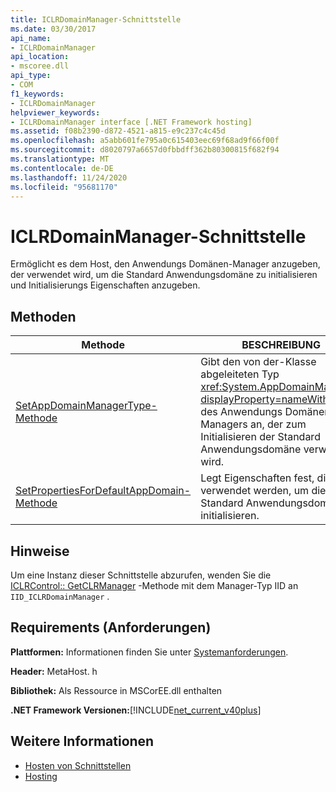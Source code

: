 ```yaml
---
title: ICLRDomainManager-Schnittstelle
ms.date: 03/30/2017
api_name:
- ICLRDomainManager
api_location:
- mscoree.dll
api_type:
- COM
f1_keywords:
- ICLRDomainManager
helpviewer_keywords:
- ICLRDomainManager interface [.NET Framework hosting]
ms.assetid: f08b2390-d872-4521-a815-e9c237c4c45d
ms.openlocfilehash: a5abb601fe795a0c615403eec69f68ad9f66f00f
ms.sourcegitcommit: d8020797a6657d0fbbdff362b80300815f682f94
ms.translationtype: MT
ms.contentlocale: de-DE
ms.lasthandoff: 11/24/2020
ms.locfileid: "95681170"
---
```

# <a name="iclrdomainmanager-interface"></a>ICLRDomainManager-Schnittstelle

Ermöglicht es dem Host, den Anwendungs Domänen-Manager anzugeben, der verwendet wird, um die Standard Anwendungsdomäne zu initialisieren und Initialisierungs Eigenschaften anzugeben.  
  
## <a name="methods"></a>Methoden  
  
|Methode|BESCHREIBUNG|  
|------------|-----------------|  
|[SetAppDomainManagerType-Methode](iclrdomainmanager-setappdomainmanagertype-method.md)|Gibt den von der-Klasse abgeleiteten Typ <xref:System.AppDomainManager?displayProperty=nameWithType> des Anwendungs Domänen-Managers an, der zum Initialisieren der Standard Anwendungsdomäne verwendet wird.|  
|[SetPropertiesForDefaultAppDomain-Methode](iclrdomainmanager-setpropertiesfordefaultappdomain-method.md)|Legt Eigenschaften fest, die verwendet werden, um die Standard Anwendungsdomäne zu initialisieren.|  
  
## <a name="remarks"></a>Hinweise  

 Um eine Instanz dieser Schnittstelle abzurufen, wenden Sie die [ICLRControl:: GetCLRManager](iclrcontrol-getclrmanager-method.md) -Methode mit dem Manager-Typ IID an `IID_ICLRDomainManager` .  
  
## <a name="requirements"></a>Requirements (Anforderungen)  

 **Plattformen:** Informationen finden Sie unter [Systemanforderungen](../../get-started/system-requirements.md).  
  
 **Header:** MetaHost. h  
  
 **Bibliothek:** Als Ressource in MSCorEE.dll enthalten  
  
 **.NET Framework Versionen:**[!INCLUDE[net_current_v40plus](../../../../includes/net-current-v40plus-md.md)]  
  
## <a name="see-also"></a>Weitere Informationen

- [Hosten von Schnittstellen](hosting-interfaces.md)
- [Hosting](index.md)
